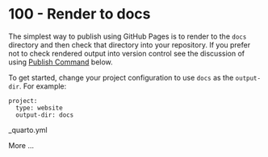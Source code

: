 # 100 - Render to docs

The simplest way to publish using GitHub Pages is to render to the ```docs``` directory and then check that directory into your repository. If you prefer not to check rendered output into version control see the discussion of using [Publish Command](https://quarto.org/docs/publishing/github-pages.html#publish-command) below.

To get started, change your project configuration to use ```docs``` as the ```output-dir```. For example:

```
project:
  type: website
  output-dir: docs
```
_quarto.yml




More ...
